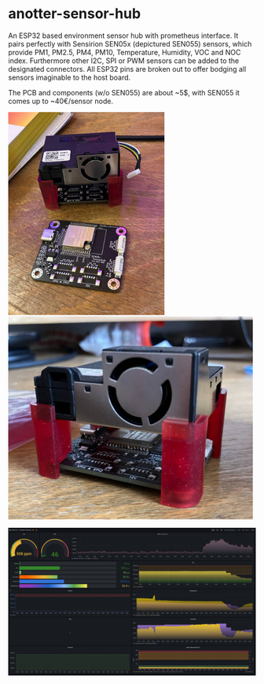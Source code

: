 # anotter-sensor-hub

An ESP32 based environment sensor hub with prometheus interface. It pairs perfectly with Sensirion SEN05x (depictured SEN055) sensors, which provide PM1, PM2.5, PM4, PM10, Temperature, Humidity, VOC and NOC index. Furthermore other I2C, SPI or PWM sensors can be added to the designated connectors. All ESP32 pins are broken out to offer bodging all sensors imaginable to the host board.

The PCB and components (w/o SEN055) are about ~5$, with SEN055 it comes up to ~40€/sensor node. 

<p display="inline-block">
  <img src="/sen01.jpg" height="412"/>
  <img src="/sen02.jpg" height="412"/> 
</p>

![](/grafana.png)
